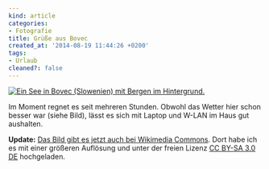 ```yaml
---
kind: article
categories:
- Fotografie
title: Grüße aus Bovec
created_at: '2014-08-19 11:44:26 +0200'
tags:
- Urlaub
cleaned?: false
---
```


[![Ein See in Bovec (Slowenien) mit Bergen im
Hintergrund.](http://plasisent.org/wordpress/wp-content/uploads/See_in_Bovec_Slowenien.jpg)](https://commons.wikimedia.org/wiki/File:Lake_near_Bovec.jpg "Das Bild bei Wikimedia Commons.")

Im Moment regnet es seit mehreren Stunden. Obwohl das Wetter hier schon
besser war (siehe Bild), lässt es sich mit Laptop und W-LAN im Haus gut
aushalten.

**Update:** [Das Bild gibt es jetzt auch bei Wikimedia
Commons](https://commons.wikimedia.org/wiki/File:Lake_near_Bovec.jpg).
Dort habe ich es mit einer größeren Auflösung und unter der freien
Lizenz [CC BY-SA 3.0
DE](https://creativecommons.org/licenses/by-sa/3.0/deed.de) hochgeladen.
